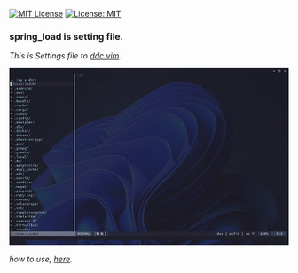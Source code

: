 [![MIT License](http://img.shields.io/badge/license-MIT-blue.svg?style=flat)](LICENSE) [![License: MIT](https://img.shields.io/badge/License-MIT-yellow.svg)](https://opensource.org/licenses/MIT)

### spring_load is setting file.

_This is Settings file to [ddc.vim](https://github.com/Shougo/ddc.vim)._

![myenv](https://github.com/takkii/.netfile/blob/main/images/myenv.gif)

_how to use, [here](https://github.com/takkii/spring_load/wiki/READ)._

